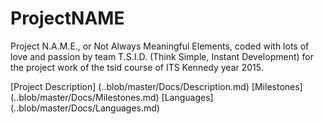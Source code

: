 # ProjectNAME
Project N.A.M.E., or Not Always Meaningful Elements, coded with lots of love and passion by team T.S.I.D. (Think Simple, Instant Development) for the project work of the tsid course of ITS Kennedy year 2015.


[Project Description] (..blob/master/Docs/Description.md)
[Milestones] (..blob/master/Docs/Milestones.md)
[Languages] (..blob/master/Docs/Languages.md)

